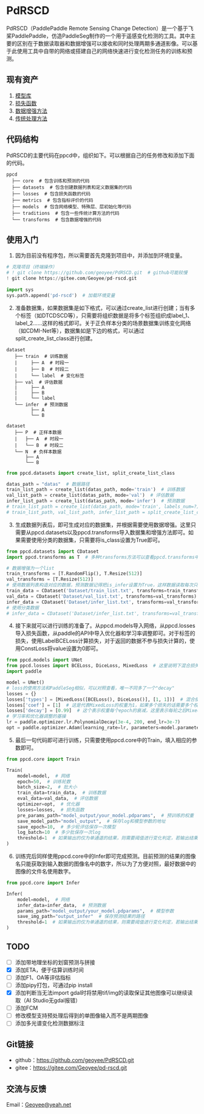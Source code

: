 # PdRSCD

PdRSCD（PaddlePaddle Remote Sensing Change Detection）是一个基于飞桨PaddlePaddle，仿造PaddleSeg制作的一个用于遥感变化检测的工具。其中主要的区别在于数据读取器和数据增强可以接收和同时处理两期多通道影像。可以基于此使用工具中自带的网络或搭建自己的网络快速进行变化检测任务的训练和预测。

## 现有资产

1. [模型库](ppcd/models/README.md)
2. [损失函数](ppcd/losses/README.md)
3. [数据增强方法](ppcd/transforms/README.md)
4. [传统处理方法](ppcd/traditions/README.md)

## 代码结构

PdRSCD的主要代码在ppcd中，组织如下。可以根据自己的任务修改和添加下面的代码。

```
ppcd
  ├── core  # 包含训练和预测的代码
  ├── datasets  # 包含创建数据列表和定义数据集的代码
  ├── losses  # 包含损失函数的代码
  ├── metrics  # 包含指标评价的代码
  ├── models  # 包含网络模型、特殊层、层初始化等代码
  ├── traditions  # 包含一些传统计算方法的代码
  └── transforms  # 包含数据增强的代码
```

## 使用入门

1. 因为目前没有程序包，所以需要首先克隆到项目中，并添加到环境变量。

```python
# 克隆项目（终端操作）
# ! git clone https://github.com/geoyee/PdRSCD.git  # github可能较慢
! git clone https://gitee.com/Geoyee/pd-rscd.git
    
import sys
sys.path.append('pd-rscd')  # 加载环境变量
```

2. 准备数据集，如果数据集是如下格式，可以通过create_list进行创建；当有多个标签（如DTCDSCD等），只需要将组织数据是将多个标签组织成label_1、label_2……这样的格式即可。关于正负样本分类的场景数据集训练变化网络（如CDMI-Net等），数据集如是下边的格式，可以通过split_create_list_class进行创建。

```
dataset
   ├── train  # 训练数据
   |     ├── A  # 时段一
   |     ├── B  # 时段二
   |     └── label  # 变化标签
   ├── val  # 评估数据
   |     ├── A
   |     ├── B
   |     └── label
   └── infer  # 预测数据
         ├── A
         └── B
         
dataset
   ├── P  # 正样本数据
   |   ├── A  # 时段一
   |   └── B  # 时段二
   └── N  # 负样本数据
       ├── A
       └── B
```

```python
from ppcd.datasets import create_list, split_create_list_class

datas_path = "datas"  # 数据路径
train_list_path = create_list(datas_path, mode='train')  # 训练数据
val_list_path = create_list(datas_path, mode='val')  # 评估数据
infer_list_path = create_list(datas_path, mode='infer')  # 预测数据
# train_list_path = create_list(datas_path, mode='train', labels_num=?)  # 多标签数据，?代表标签数
# train_list_path, val_list_path, infer_list_path = split_create_list_class('testDataset')  # 分类数据
```

3. 生成数据列表后，即可生成对应的数据集，并根据需要使用数据增强。这里只需要从ppcd.datasets以及ppcd.transforms导入数据集和增强方法即可。如果需要使用分类的数据集，只需要将is_class设置为True即可。

```python
from ppcd.datasets import CDataset
import ppcd.transforms as T  # 多种transforms方法可以查看ppcd.transforms中

# 数据增强为一个list
train_transforms = [T.RandomFlip(), T.Resize(512)]
val_transforms = [T.Resize(512)]
# 使用数据列表构造对应的数据，预测数据记得把is_infer设置为True，这样数据读取每次只返回两张图片（没有label）
train_data = CDataset('Dataset/train_list.txt', transforms=train_transforms)
val_data = CDataset('Dataset/val_list.txt', transforms=val_transforms)
infer_data = CDataset('Dataset/infer_list.txt', transforms=val_transforms, is_infer=True)
# 使用分类数据
# infer_data = CDataset('Dataset/infer_list.txt', transforms=val_transforms, is_infer=True, is_class=True)
```

4. 接下来就可以进行训练的准备了。从ppcd.models导入网络，从ppcd.losses导入损失函数，从paddle的API中导入优化器和学习率调整即可。对于标签的损失，使用LabelBCELoss计算损失，对于返回的数据不参与损失计算的，使用ConstLoss将value设置为0即可。

```python
from ppcd.models import UNet
from ppcd.losses import BCELoss, DiceLoss, MixedLoss  # 这里说明下混合损失怎么构造
import paddle

model = UNet()
# loss的使用方法和PaddleSeg相似，可以对照查看，唯一不同多了一个"decay"
losses = {}
losses['types'] = [MixedLoss([BCELoss(), DiceLoss()], [1, 1])]  # 混合使用BCE和Dice两个损失，各自的权重都为1
losses['coef'] = [1]  # 这是代表MixedLoss的权重为1，如果多个损失的话需要多个权重
losses['decay'] = [0.99]  # 这个表示权重每个epoch的衰减，这里表示每轮之后MixedLoss的权重衰减为原来的0.99
# 学习率和优化器调整的基操
lr = paddle.optimizer.lr.PolynomialDecay(3e-4, 200, end_lr=3e-7)
opt = paddle.optimizer.Adam(learning_rate=lr, parameters=model.parameters())
```

5. 最后一句代码即可进行训练，只需要使用ppcd.core中的Train，填入相应的参数即可。

```python
from ppcd.core import Train

Train(
    model=model,  # 网络
    epoch=50,  # 训练轮数
    batch_size=2,  # 批大小
    train_data=train_data,  # 训练数据
    eval_data=val_data,  # 评估数据
    optimizer=opt,  # 优化器
    losses=losses,  # 损失函数
    pre_params_path="model_output/your_model.pdparams",  # 预训练的权重
    save_model_path="model_output",  # 保存log和模型参数的地址
    save_epoch=10,  # 多少轮评估保存一次模型
    log_batch=10  # 多少批保存一次log
    threshold=1  # 如果输出的仅为单通道的结果，则需要阈值进行变化判定，若输出结果大于等于两个通道，则该参数无效
)
```

6. 训练完后同样使用ppcd.core中的Infer即可完成预测。目前预测的结果的图像名只能获取到输入数据的图像名中的数字，所以为了方便对照，最好数据中的图像的文件名使用数字。

```python
from ppcd.core import Infer

Infer(
    model=model,  # 网络
    infer_data=infer_data,  # 预测数据
    params_path="model_output/your_model.pdparams",  # 模型参数
    save_img_path="output_infer"  # 保存预测结果的路径
    threshold=1  # 如果输出的仅为单通道的结果，则需要阈值进行变化判定，若输出结果大于等于两个通道，则该参数无效
)
```

## TODO

- [ ] 添加带地理坐标的划窗预测与拼接
- [x] 添加ETA，便于估算训练时间
- [ ] 添加F1、OA等评估指标
- [ ] 添加pipy打包，可通过pip install
- [x] 添加判断当无法import gdal时将禁用tif/img的读取保证其他图像可以继续读取（AI Studio无gdal报错）
- [ ] 添加FCM
- [ ] 修改模型支持预处理后得到的单图像输入而不是两期图像
- [ ] 添加多光谱变化检测数据标注

## Git链接

- github：https://github.com/geoyee/PdRSCD.git
- gitee：https://gitee.com/Geoyee/pd-rscd.git

## 交流与反馈

Email：Geoyee@yeah.net
